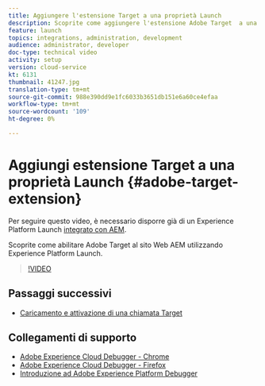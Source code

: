 ```yaml
---
title: Aggiungere l'estensione Target a una proprietà Launch
description: Scoprite come aggiungere l'estensione Adobe Target  a una  proprietà Adobe Experience Platform Launch.
feature: launch
topics: integrations, administration, development
audience: administrator, developer
doc-type: technical video
activity: setup
version: cloud-service
kt: 6131
thumbnail: 41247.jpg
translation-type: tm+mt
source-git-commit: 988e390dd9e1fc6033b3651db151e6a60ce4efaa
workflow-type: tm+mt
source-wordcount: '109'
ht-degree: 0%

---
```



# Aggiungi estensione Target a una proprietà Launch {#adobe-target-extension}

Per seguire questo video, è necessario disporre già di un Experience Platform Launch [integrato con AEM](../experience-platform-launch/overview.md).

Scoprite come abilitare  Adobe Target al sito Web AEM utilizzando Experience Platform Launch.

>[!VIDEO](https://video.tv.adobe.com/v/41247?quality=12&learn=on)

## Passaggi successivi

+ [Caricamento e attivazione di una chiamata Target](./load-and-fire-target.md)

## Collegamenti di supporto

+ [Adobe Experience Cloud Debugger - Chrome](https://chrome.google.com/webstore/detail/adobe-experience-cloud-de/ocdmogmohccmeicdhlhhgepeaijenapj)
+ [Adobe Experience Cloud Debugger - Firefox](https://addons.mozilla.org/en-US/firefox/addon/adobe-experience-platform-dbg/)
+ [Introduzione ad Adobe Experience Platform Debugger](https://docs.adobe.com/content/help/en/platform-learn/tutorials/data-ingestion/web-sdk/introduction-to-the-experience-platform-debugger.html)